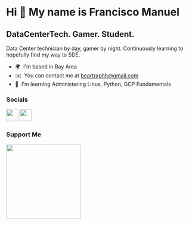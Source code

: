 Hi 👋 My name is Francisco Manuel
=================================

DataCenterTech. Gamer. Student.
-------------------------------

Data Center technician by day, gamer by night. Continuously learning to hopefully find my way to SDE.

* 🌍  I'm based in Bay Area
* ✉️  You can contact me at [beartraphh@gmail.com](mailto:beartraphh@gmail.com)
* 🧠  I'm learning Administering Linux, Python, GCP Fundamentals


### Socials

<p align="left"> <a href="https://www.github.com/beartraphh" target="_blank" rel="noreferrer"><img src="https://raw.githubusercontent.com/danielcranney/readme-generator/main/public/icons/socials/github.svg" width="32" height="32" /></a> <a href="https://www.linkedin.com/in/francisco-manuel-6095708a" target="_blank" rel="noreferrer"><img src="https://raw.githubusercontent.com/danielcranney/readme-generator/main/public/icons/socials/linkedin.svg" width="32" height="32" /></a></p>

### Support Me

<a href="https://www.buymeacoffee.com/beartrap"><img src="https://cdn.buymeacoffee.com/buttons/v2/default-yellow.png" width="200" /></a>
